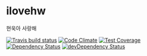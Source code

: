 # ilovehw

현욱아 사랑해 

[![Travis build status](http://img.shields.io/travis/hwangjjung/ilovehw.svg?style=flat)](https://travis-ci.org/hwangjjung/ilovehw)
[![Code Climate](https://codeclimate.com/github/hwangjjung/ilovehw/badges/gpa.svg)](https://codeclimate.com/github/hwangjjung/ilovehw)
[![Test Coverage](https://codeclimate.com/github/hwangjjung/ilovehw/badges/coverage.svg)](https://codeclimate.com/github/hwangjjung/ilovehw)
[![Dependency Status](https://david-dm.org/hwangjjung/ilovehw.svg)](https://david-dm.org/hwangjjung/ilovehw)
[![devDependency Status](https://david-dm.org/hwangjjung/ilovehw/dev-status.svg)](https://david-dm.org/hwangjjung/ilovehw#info=devDependencies)
